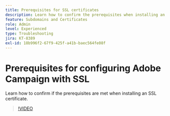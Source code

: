 ```yaml
---
title: Prerequisites for SSL certificates
description: Learn how to confirm the prerequisites when installing an SSL certificate.
feature: Subdomains and Certificates
role: Admin
level: Experienced
type: Troubleshooting
jira: KT-8389
exl-id: 18b996f2-67f9-425f-a41b-baec564fe08f
---
```

# Prerequisites for configuring Adobe Campaign with SSL 

Learn how to confirm if the prerequisites are met when installing an SSL certificate.

>[!VIDEO](https://video.tv.adobe.com/v/335894?quality=12&learn=on)
